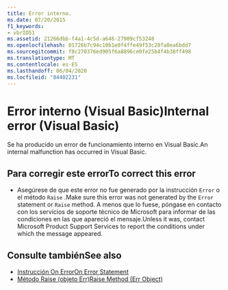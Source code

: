 ```yaml
---
title: Error interno.
ms.date: 07/20/2015
f1_keywords:
- vbrID51
ms.assetid: 21266dbb-f4a1-4c5d-a646-27909cf53248
ms.openlocfilehash: 01726b7c94c10b1e0f4ffe49f53c28fa0ea6bdd7
ms.sourcegitcommit: f8c270376ed905f6a8896ce0fe25b4f4b38ff498
ms.translationtype: MT
ms.contentlocale: es-ES
ms.lasthandoff: 06/04/2020
ms.locfileid: "84402231"
---
```

# <a name="internal-error-visual-basic"></a><span data-ttu-id="66315-102">Error interno (Visual Basic)</span><span class="sxs-lookup"><span data-stu-id="66315-102">Internal error (Visual Basic)</span></span>
<span data-ttu-id="66315-103">Se ha producido un error de funcionamiento interno en Visual Basic.</span><span class="sxs-lookup"><span data-stu-id="66315-103">An internal malfunction has occurred in Visual Basic.</span></span>  
  
## <a name="to-correct-this-error"></a><span data-ttu-id="66315-104">Para corregir este error</span><span class="sxs-lookup"><span data-stu-id="66315-104">To correct this error</span></span>  
  
- <span data-ttu-id="66315-105">Asegúrese de que este error no fue generado por la instrucción `Error` o el método `Raise` .</span><span class="sxs-lookup"><span data-stu-id="66315-105">Make sure this error was not generated by the `Error` statement or `Raise` method.</span></span> <span data-ttu-id="66315-106">A menos que lo fuese, póngase en contacto con los servicios de soporte técnico de Microsoft para informar de las condiciones en las que apareció el mensaje.</span><span class="sxs-lookup"><span data-stu-id="66315-106">Unless it was, contact Microsoft Product Support Services to report the conditions under which the message appeared.</span></span>  
  
## <a name="see-also"></a><span data-ttu-id="66315-107">Consulte también</span><span class="sxs-lookup"><span data-stu-id="66315-107">See also</span></span>

- [<span data-ttu-id="66315-108">Instrucción On Error</span><span class="sxs-lookup"><span data-stu-id="66315-108">On Error Statement</span></span>](../language-reference/statements/on-error-statement.md)
- [<span data-ttu-id="66315-109">Método Raise (objeto Err)</span><span class="sxs-lookup"><span data-stu-id="66315-109">Raise Method (Err Object)</span></span>](xref:Microsoft.VisualBasic.ErrObject.Raise%2A)
